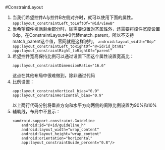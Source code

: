 #ConstraintLayout
1. 当我们希望控件A与控件B左侧对齐时，就可以使用下面的属性。   
        ```
        app:layout_constraintLeft_toLeftOf="@id/viewB"
        ```
2. 当希望控件填满剩余部分时，除需要设置对齐属性外，还需要将控件宽度设置0dp，在ConstraintLayout中0代替match\_parent，所以不支持match\_parent这个值，官网就是这样说的。
    	```
    	android:layout_width="0dp"  
    	app:layout_constraintLeft_toRightOf="@+id/id_btn01"  
    	app:layout_constraintRight_toRightOf="parent"
    	```
3. 希望控件宽高保持比例可以通过设置下面这个属性设置宽高比：
	```
	app:layout_constraintDimensionRatio="16.6"
	```
	这点在其他布局中很难做到，除非通过代码
4. 比例设置：  
	```
	app:layout_constrainVertical_bias="0.9"
	app:layout_constrainHorizontal_bias="0.9"
	```
	以上两行代码分别将垂直方向和水平方向两侧的间隙比例设置为90%和10%
5. 辅助线，布局中不显示：  
	```
	<android.support.constraint.Guideline
        android:id="@+id/guideline_h"
        android:layout_width="wrap_content"
        android:layout_height="wrap_content"
        android:orientation="horizontal"
        app:layout_constraintGuide_percent="0.8"/>
	```